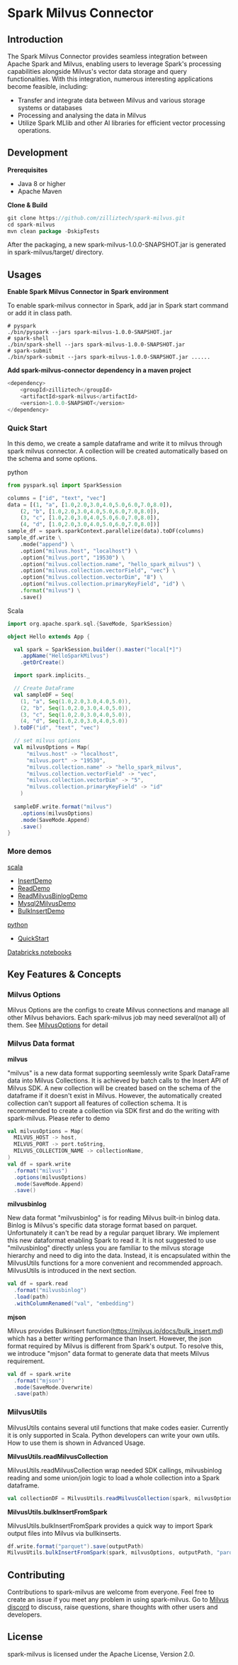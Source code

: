 # Spark Milvus Connector

## Introduction
The Spark Milvus Connector provides seamless integration between Apache Spark and Milvus, enabling users to leverage Spark's processing capabilities alongside Milvus's vector data storage and query functionalities. With this integration, numerous interesting applications become feasible, including:
- Transfer and integrate data between Milvus and various storage systems or databases
- Processing and analysing the data in Milvus
- Utilize Spark MLlib and other AI libraries for efficient vector processing operations.

## Development

<b>Prerequisites</b>

- Java 8 or higher
- Apache Maven

<b>Clone & Build</b>

```scala
git clone https://github.com/zilliztech/spark-milvus.git
cd spark-milvus 
mvn clean package -DskipTests
```
After the packaging, a new spark-milvus-1.0.0-SNAPSHOT.jar is generated in spark-milvus/target/ directory.


## Usages


<b>Enable Spark Milvus Connector in Spark environment</b>

To enable spark-milvus connector in Spark, add jar in Spark start command or add it in class path.

```shell
# pyspark
./bin/pyspark --jars spark-milvus-1.0.0-SNAPSHOT.jar
# spark-shell
./bin/spark-shell --jars spark-milvus-1.0.0-SNAPSHOT.jar
# spark-submit
./bin/spark-submit --jars spark-milvus-1.0.0-SNAPSHOT.jar ......
```

<b>Add spark-milvus-connector dependency in a maven project</b>

```scala
<dependency>
    <groupId>zilliztech</groupId>
    <artifactId>spark-milvus</artifactId>
    <version>1.0.0-SNAPSHOT</version>
</dependency>
```

### Quick Start
In this demo, we create a sample dataframe and write it to milvus through spark milvus connector. A collection will be created automatically based on the schema and some options.

python
```python
from pyspark.sql import SparkSession

columns = ["id", "text", "vec"]
data = [(1, "a", [1.0,2.0,3.0,4.0,5.0,6.0,7.0,8.0]),
    (2, "b", [1.0,2.0,3.0,4.0,5.0,6.0,7.0,8.0]),
    (3, "c", [1.0,2.0,3.0,4.0,5.0,6.0,7.0,8.0]),
    (4, "d", [1.0,2.0,3.0,4.0,5.0,6.0,7.0,8.0])]
sample_df = spark.sparkContext.parallelize(data).toDF(columns)
sample_df.write \
    .mode("append") \
    .option("milvus.host", "localhost") \
    .option("milvus.port", "19530") \
    .option("milvus.collection.name", "hello_spark_milvus") \
    .option("milvus.collection.vectorField", "vec") \
    .option("milvus.collection.vectorDim", "8") \
    .option("milvus.collection.primaryKeyField", "id") \
    .format("milvus") \
    .save()
```

Scala

```scala
import org.apache.spark.sql.{SaveMode, SparkSession}

object Hello extends App {

  val spark = SparkSession.builder().master("local[*]")
    .appName("HelloSparkMilvus")
    .getOrCreate()

  import spark.implicits._

  // Create DataFrame
  val sampleDF = Seq(
    (1, "a", Seq(1.0,2.0,3.0,4.0,5.0)),
    (2, "b", Seq(1.0,2.0,3.0,4.0,5.0)),
    (3, "c", Seq(1.0,2.0,3.0,4.0,5.0)),
    (4, "d", Seq(1.0,2.0,3.0,4.0,5.0))
  ).toDF("id", "text", "vec")

  // set milvus options
  val milvusOptions = Map(
      "milvus.host" -> "localhost",
      "milvus.port" -> "19530",
      "milvus.collection.name" -> "hello_spark_milvus",
      "milvus.collection.vectorField" -> "vec",
      "milvus.collection.vectorDim" -> "5",
      "milvus.collection.primaryKeyField" -> "id"
    )
    
  sampleDF.write.format("milvus")
    .options(milvusOptions)
    .mode(SaveMode.Append)
    .save()
}
```

### More demos

[scala](examples/src/main/scala/)
- [InsertDemo](examples/src/main/scala/InsertDemo.scala)
- [ReadDemo](examples/src/main/scala/ReadDemo.scala)
- [ReadMilvusBinlogDemo](examples/src/main/scala/ReadMilvusBinlogDemo.scala)
- [Mysql2MilvusDemo](examples/src/main/scala/Mysql2MilvusDemo.scala)
- [BulkInsertDemo](examples/src/main/scala/BulkInsertDemo.scala)

[python](examples/py/)
- [QuickStart](examples/py/quickstart.py)

[Databricks notebooks](examples/databricks-notebook)


## Key Features & Concepts

### Milvus Options
Milvus Options are the configs to create Milvus connections and manage all other Milvus behaviors.
Each spark-milvus job may need several(not all) of them.
See [MilvusOptions](src/main/scala/zilliztech/spark/milvus/MilvusOptions.scala) for detail

### Milvus Data format

<b>milvus</b>

"milvus" is a new data format supporting seemlessly write Spark DataFrame data into Milvus Collections. It is achieved by batch calls to the Insert API of Milvus SDK. A new collection will be created based on the schema of the dataframe if it doesn't exist in Milvus. However, the automatically created collection can't support all features of collection schema. It is recommended to create a collection via SDK first and do the writing with spark-milvus. Please refer to demo

```scala
val milvusOptions = Map(
  MILVUS_HOST -> host,
  MILVUS_PORT -> port.toString,
  MILVUS_COLLECTION_NAME -> collectionName,
)
val df = spark.write
  .format("milvus")
  .options(milvusOptions)
  .mode(SaveMode.Append)
  .save()
```

<b>milvusbinlog</b>

New data format "milvusbinlog" is for reading Milvus built-in binlog data.
Binlog is Milvus's specific data storage format based on parquet.
Unfortunately it can't be read by a regular parquet library.
We implement this new dataformat enabling Spark to read it.
It is not suggested to use "milvusbinlog" directly unless you are familiar to the milvus storage hierarchy and need to dig into the data.
Instead, it is encapsulated within the MilvusUtils functions for a more convenient and recommended approach.
MilvusUtils is introduced in the next section.

```scala
val df = spark.read
  .format("milvusbinlog")
  .load(path)
  .withColumnRenamed("val", "embedding")
```

<b>mjson</b>

Milvus provides Bulkinsert function(https://milvus.io/docs/bulk_insert.md) which has a better writing performance than Insert. However, the json format required by Milvus is different from Spark's output.
To resolve this, we introduce "mjson" data format to generate data that meets Milvus requirement.

```scala
val df = spark.write
  .format("mjson")
  .mode(SaveMode.Overwrite)
  .save(path)
```

### MilvusUtils

MilvusUtils contains several util functions that make codes easier.
Currently it is only supported in Scala.
Python developers can write your own utils.
How to use them is shown in Advanced Usage.

<B>MilvusUtils.readMilvusCollection</B>

MilvusUtils.readMilvusCollection wrap needed SDK callings, milvusbinlog reading and some union/join logic to load a whole collection into a Spark dataframe.

```scala
val collectionDF = MilvusUtils.readMilvusCollection(spark, milvusOptions)
```

<b>MilvusUtils.bulkInsertFromSpark</b>

MilvusUtils.bulkInsertFromSpark provides a quick way to import Spark output files into Milvus via bullkinserts.

```scala
df.write.format("parquet").save(outputPath)
MilvusUtils.bulkInsertFromSpark(spark, milvusOptions, outputPath, "parquet")
```

## Contributing
Contributions to spark-milvus are welcome from everyone.
Feel free to create an issue if you meet any problem in using spark-milvus.
Go to [Milvus discord](https://discord.com/channels/1160323594396635310) to discuss, raise questions, share thoughts with other users and developers.

## License
spark-milvus is licensed under the Apache License, Version 2.0.
